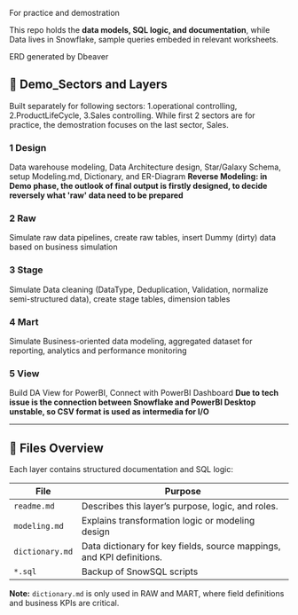 For practice and demostration

This repo holds the **data models, SQL logic, and documentation**, while Data lives in Snowflake, sample queries embeded in relevant worksheets.

ERD generated by Dbeaver


## 📁 Demo_Sectors and Layers

Built separately for following sectors: 1.operational controlling, 2.ProductLifeCycle, 3.Sales controlling. While first 2 sectors are for practice, the demostration focuses on the last sector, Sales.

### 1 Design
Data warehouse modeling, Data Architecture design, Star/Galaxy Schema, setup Modeling.md, Dictionary, and ER-Diagram 
**Reverse Modeling: in Demo phase, the outlook of final output is firstly designed, to decide reversely what 'raw' data need to be prepared**

### 2 Raw
Simulate raw data pipelines, create raw tables, insert Dummy (dirty) data based on business simulation

### 3 Stage
Simulate Data cleaning (DataType, Deduplication, Validation, normalize semi-structured data), create stage tables, dimension tables

### 4 Mart
Simulate Business-oriented data modeling, aggregated dataset for reporting, analytics and performance monitoring

### 5 View
Build DA View for PowerBI, Connect with PowerBI Dashboard
**Due to tech issue is the connection between Snowflake and PowerBI Desktop unstable, so CSV format is used as intermedia for I/O**

-------------------------

## 📁 Files Overview

Each layer contains structured documentation and SQL logic:  

| File            | Purpose                                                                                          |
|-----------------|---------------------------------------------------------------------------------------------------|
| `readme.md`     |  Describes this layer’s purpose, logic, and roles.                                   |
| `modeling.md`   |  Explains transformation logic or modeling design    |
| `dictionary.md` |  Data dictionary for key fields, source mappings, and KPI definitions.                 |
| `*.sql`         |  Backup of SnowSQL scripts                      |


**Note:**
`dictionary.md` is only used in RAW and MART, where field definitions and business KPIs are critical.  
